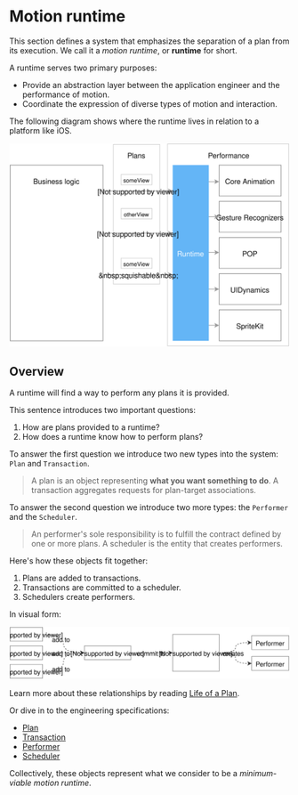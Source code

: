 # Motion runtime

This section defines a system that emphasizes the separation of a plan from its execution. We call it a *motion runtime*, or **runtime** for short.

A runtime serves two primary purposes:

- Provide an abstraction layer between the application engineer and the performance of motion.
- Coordinate the expression of diverse types of motion and interaction.

The following diagram shows where the runtime lives in relation to a platform like iOS.

![](../../_assets/Abstraction.svg)

## Overview

A runtime will find a way to perform any plans it is provided.

This sentence introduces two important questions:

1. How are plans provided to a runtime?
1. How does a runtime know how to perform plans?

To answer the first question we introduce two new types into the system: `Plan` and `Transaction`.

> A plan is an object representing **what you want something to do**. A transaction aggregates requests for plan-target associations.

To answer the second question we introduce two more types: the `Performer` and the `Scheduler`.

> An performer's sole responsibility is to fulfill the contract defined by one or more plans. A scheduler is the entity that creates performers.

Here's how these objects fit together:

1. Plans are added to transactions.
2. Transactions are committed to a scheduler.
3. Schedulers create performers.

In visual form:

![](../../_assets/RuntimeOverview.svg)

Learn more about these relationships by reading [Life of a Plan](life_of_a_plan.md).

Or dive in to the engineering specifications:

- [Plan](plan.md)
- [Transaction](transaction.md)
- [Performer](performer.md)
- [Scheduler](scheduler.md)

Collectively, these objects represent what we consider to be a *minimum-viable motion runtime*.

<!--

LGTM:
- appsforartists
- featherless
- markwei

-->
